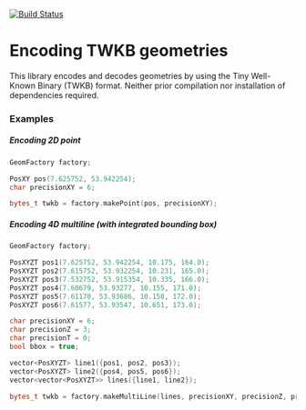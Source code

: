 [![Build Status](https://travis-ci.org/Tobias-Werner/twkb-header-only.svg?branch=dev)](https://travis-ci.org/Tobias-Werner/twkb-header-only)
# Encoding TWKB geometries
This library encodes and decodes geometries by using the Tiny Well-Known Binary (TWKB) format. Neither prior compilation nor installation of dependencies required.

### Examples

##### Encoding 2D point
~~~c++
GeomFactory factory;

PosXY pos(7.625752, 53.942254);
char precisionXY = 6;

bytes_t twkb = factory.makePoint(pos, precisionXY); 
~~~

##### Encoding 4D multiline (with integrated bounding box)
~~~c++
GeomFactory factory;

PosXYZT pos1(7.625752, 53.942254, 10.175, 164.0);
PosXYZT pos2(7.615752, 53.932254, 10.231, 165.0);
PosXYZT pos3(7.532752, 53.915354, 10.335, 166.0);
PosXYZT pos4(7.60679, 53.93277, 10.155, 171.0);
PosXYZT pos5(7.61170, 53.93686, 10.158, 172.0);
PosXYZT pos6(7.61577, 53.93547, 10.651, 173.0);

char precisionXY = 6;
char precisionZ = 3;
char precisionT = 0;
bool bbox = true;

vector<PosXYZT> line1({pos1, pos2, pos3});
vector<PosXYZT> line2({pos4, pos5, pos6});
vector<vector<PosXYZT>> lines({line1, line2});

bytes_t twkb = factory.makeMultiLine(lines, precisionXY, precisionZ, precisionT, bbox);
~~~